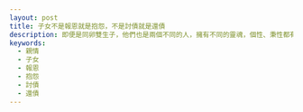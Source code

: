 ```yaml
---
layout: post
title: 子女不是報恩就是抱怨，不是討債就是還債
description: 即便是同卵雙生子，他們也是兩個不同的人，擁有不同的靈魂，個性、秉性都有差異，有的甚至完全不同。所以，更何況只有你一半基因的兒女呢。父母與子女的關係，大抵超不過報恩、抱怨，討債、還債的窠臼，從古至今，概無例外。
keywords:
  - 親情
  - 子女
  - 報恩
  - 抱怨
  - 討債
  - 還債
---
```

